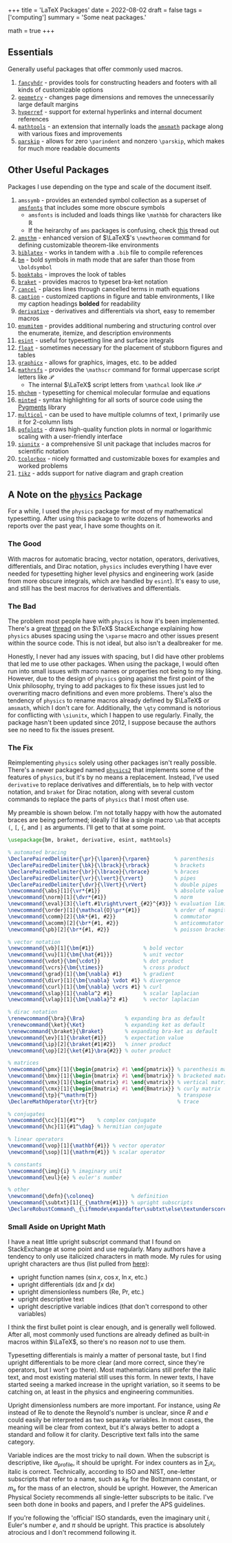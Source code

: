+++
title = 'LaTeX Packages'
date = 2022-08-02
draft = false
tags = ['computing']
summary = 'Some neat packages.'

math = true
+++

## Essentials

Generally useful packages that offer commonly used macros.

1. [`fancyhdr`](https://ctan.org/pkg/fancyhdr) - provides tools for constructing headers and footers with all kinds of customizable options
2. [`geometry`](https://ctan.org/pkg/geometry) - changes page dimensions and removes the unnecessarily large default margins
3. [`hyperref`](https://ctan.org/pkg/hyperref) - support for external hyperlinks and internal document references
4. [`mathtools`](https://ctan.org/pkg/mathtools) - an extension that internally loads the [`amsmath`](https://ctan.org/pkg/amsmath) package along with various fixes and improvements
5. [`parskip`](https://ctan.org/pkg/parskip) - allows for zero `\parindent` and nonzero `\parskip`, which makes for much more readable documents

## Other Useful Packages

Packages I use depending on the type and scale of the document itself.

1. `amssymb` - provides an extended symbol collection as a superset of [`amsfonts`](https://ctan.org/pkg/amsfonts) that includes some more obscure symbols
   - `amsfonts` is included and loads things like `\mathbb` for characters like $\mathbb{R}$
   - If the heirarchy of `ams` packages is confusing, check [this](https://tex.stackexchange.com/questions/32100/what-does-each-ams-package-do) thread out
2. [`amsthm`](https://ctan.org/pkg/amsthm) - enhanced version of $\LaTeX$'s `\newtheorem` command for defining customizable theorem-like environments
3. [`biblatex`](https://ctan.org/pkg/biblatex) - works in tandem with a `.bib` file to compile references
4. [`bm`](https://ctan.org/pkg/bm) - bold symbols in math mode that are safer than those from `\boldsymbol`
5. [`booktabs`](https://ctan.org/pkg/booktabs) - improves the look of tables
6. [`braket`](https://ctan.org/pkg/braket) - provides macros to typeset bra-ket notation
7. [`cancel`](https://ctan.org/pkg/cancel) - places lines through cancelled terms in math equations
8. [`caption`](https://ctan.org/pkg/caption) - customized captions in figure and table environments, I like my caption headings **bolded** for readability
9. [`derivative`](https://ctan.org/pkg/derivative) - derivatives and differentials via short, easy to remember macros
10. [`enumitem`](https://ctan.org/pkg/enumitem) - provides additional numbering and structuring control over the enumerate, itemize, and description environments
11. [`esint`](https://ctan.org/pkg/esint) - useful for typesetting line and surface integrals
12. [`float`](https://ctan.org/pkg/float) - sometimes necessary for the placement of stubborn figures and tables
13. [`graphicx`](https://ctan.org/pkg/graphicx) - allows for graphics, images, etc. to be added
14. [`mathrsfs`](https://ctan.org/pkg/mathrsfs) - provides the `\mathscr` command for formal uppercase script letters like $\mathscr{P}$
      - The internal $\LaTeX$ script letters from `\mathcal` look like $\mathcal{P}$
15. [`mhchem`](https://ctan.org/pkg/mhchem) - typesetting for chemical molecular formulae and equations
16. [`minted`](https://ctan.org/pkg/minted) - syntax highlighting for all sorts of source code using the [Pygments](https://pygments.org) library
17. [`multicol`](https://ctan.org/pkg/multicol) - can be used to have multiple columns of text, I primarily use it for 2-column lists
18. [`pgfplots`](https://ctan.org/pkg/pgfplots) - draws high-quality function plots in normal or logarithmic scaling with a user-friendly interface
19. [`siunitx`](https://ctan.org/pkg/siunitx) - a comprehensive SI unit package that includes macros for scientific notation
20. [`tcolorbox`](https://ctan.org/pkg/tcolorbox) - nicely formatted and customizable boxes for examples and worked problems
21. [`tikz`](https://ctan.org/pkg/tikz) - adds support for native diagram and graph creation

## A Note on the [`physics`](https://ctan.org/pkg/physics) Package

For a while, I used the `physics` package for most of my mathematical typesetting. After using this package to write dozens of homeworks and reports over the past year, I have some thoughts on it.

### The Good

With macros for automatic bracing, vector notation, operators, derivatives, differentials, and Dirac notation, `physics` includes everything I have ever needed for typesetting higher level physics and engineering work (aside from more obscure integrals, which are handled by `esint`). It's easy to use, and still has the best macros for derivatives and differentials.

### The Bad

The problem most people have with `physics` is how it's been implemented. There's a great [thread](https://tex.stackexchange.com/questions/471532/alternatives-to-the-physics-package) on the $\TeX$ StackExchange explaining how `physics` abuses spacing using the `\xparse` macro and other issues present within the source code. This is not ideal, but also isn't a dealbreaker for me.

Honestly, I never had any issues with spacing, but I did have other problems that led me to use other packages. When using the package, I would often run into small issues with macro names or properties not being to my liking. However, due to the design of `physics` going against the first point of the Unix philosophy, trying to add packages to fix these issues just led to overwriting macro definitions and even more problems. There's also the tendency of `physics` to rename macros already defined by $\LaTeX$ or `amsmath`, which I don't care for. Additionally, the `\qty` command is notorious for conflicting with `\siunitx`, which I happen to use regularly. Finally, the package hasn't been updated since 2012, I suppose because the authors see no need to fix the issues present.

### The Fix

Reimplementing `physics` solely using other packages isn't really possible. There's a newer packaged named [`physics2`](https://ctan.org/pkg/physics2) that implements some of the features of `physics`, but it's by no means a replacement. Instead, I've used `derivative` to replace derivatives and differentials, `bm` to help with vector notation, and `braket` for Dirac notation, along with several custom commands to replace the parts of `physics` that I most often use.

My preamble is shown below. I'm not totally happy with how the automated braces are being performed; ideally I'd like a single macro `\ab` that accepts `(`, `[`, `{`, and `|` as arguments. I'll get to that at some point.

```latex
\usepackage{bm, braket, derivative, esint, mathtools}

% automated bracing
\DeclarePairedDelimiter{\pr}{\lparen}{\rparen}        % parenthesis
\DeclarePairedDelimiter{\bk}{\lbrack}{\rbrack}        % brackets
\DeclarePairedDelimiter{\br}{\lbrace}{\rbrace}        % braces
\DeclarePairedDelimiter{\vr}{\lvert}{\rvert}          % pipes
\DeclarePairedDelimiter{\dvr}{\lVert}{\rVert}         % double pipes
\newcommand{\abs}[1]{\vr*{#1}}                        % absolute value
\newcommand{\norm}[1]{\dvr*{#1}}                      % norm
\newcommand{\eval}[3]{\left.#1\right\rvert_{#2}^{#3}} % evaluation limits
\newcommand{\order}[1]{\mathcal{O}\pr*{#1}}           % order of magnitude
\newcommand{\comm}[2]{\bk*{#1, #2}}                   % commutator
\newcommand{\acomm}[2]{\br*{#1, #2}}                  % anticommutator
\newcommand{\pb}[2]{\br*{#1, #2}}                     % poisson bracket

% vector notation
\newcommand{\vb}[1]{\bm{#1}}                % bold vector
\newcommand{\vu}[1]{\bm{\hat{#1}}}          % unit vector
\newcommand{\vdot}{\bm{\cdot}}              % dot product
\newcommand{\vcrs}{\bm{\times}}             % cross product
\newcommand{\grad}[1]{\bm{\nabla} #1}       % gradient
\newcommand{\divr}[1]{\bm{\nabla} \vdot #1} % divergence
\newcommand{\curl}[1]{\bm{\nabla} \vcrs #1} % curl
\newcommand{\slap}[1]{\nabla^2 #1}          % scalar laplacian
\newcommand{\vlap}[1]{\bm{\nabla}^2 #1}     % vector laplacian

% dirac notation
\renewcommand{\bra}{\Bra}             % expanding bra as default
\renewcommand{\ket}{\Ket}             % expanding ket as default
\renewcommand{\braket}{\Braket}       % expanding bra-ket as default
\newcommand{\ev}[1]{\braket{#1}}      % expectation value
\newcommand{\ip}[2]{\braket{#1|#2}}   % inner product
\newcommand{\op}[2]{\ket{#1}\bra{#2}} % outer product

% matrices
\newcommand{\pmx}[1]{\begin{pmatrix} #1 \end{pmatrix}} % parenthesis matrix
\newcommand{\bmx}[1]{\begin{bmatrix} #1 \end{bmatrix}} % bracketed matrix
\newcommand{\vmx}[1]{\begin{vmatrix} #1 \end{vmatrix}} % vertical matrix
\newcommand{\cmx}[1]{\begin{Bmatrix} #1 \end{Bmatrix}} % curly matrix
\newcommand{\tp}{^\mathrm{T}}                          % transpose
\DeclareMathOperator{\tr}{tr}                          % trace

% conjugates
\newcommand{\cc}[1]{#1^*}    % complex conjugate
\newcommand{\hc}[1]{#1^\dag} % hermitian conjugate

% linear operators
\newcommand{\vop}[1]{\mathbf{#1}} % vector operator
\newcommand{\sop}[1]{\mathrm{#1}} % scalar operator

% constants
\newcommand{\img}{i} % imaginary unit
\newcommand{\eul}{e} % euler's number

% other
\newcommand{\defn}{\coloneq}            % definition
\newcommand{\subtxt}[1]{_{\mathrm{#1}}} % upright subscripts
\DeclareRobustCommand\_{\ifmmode\expandafter\subtxt\else\textunderscore\fi}
```

### Small Aside on Upright Math

I have a neat little upright subscript command that I found on StackExchange at some point and use regularly. Many authors have a tendency to only use italicized characters in math mode. My rules for using upright characters are thus (list pulled from [here](https://tex.stackexchange.com/questions/33120/should-subscripts-in-math-mode-be-upright)):

- upright function names ($\sin{x}$, $\cos{x}$, $\ln{x}$, etc.)
- upright differentials ($\mathrm{d}x$ and $\int x \ \mathrm{d}x$)
- upright dimensionless numbers ($\mathrm{Re}$, $\mathrm{Pr}$, etc.)
- upright descriptive text
- upright descriptive variable indices (that don't correspond to other variables)

I think the first bullet point is clear enough, and is generally well followed. After all, most commonly used functions are already defined as built-in macros within $\LaTeX$, so there's no reason *not* to use them.

Typesetting differentials is mainly a matter of personal taste, but I find upright differentials to be more clear (and more correct, since they're operators, but I won't go there). Most mathematicians still prefer the italic text, and most existing material still uses this form. In newer texts, I have started seeing a marked increase in the upright variation, so it seems to be catching on, at least in the physics and engineering communities.

Upright dimensionless numbers are more important. For instance, using $Re$ instead of $\mathrm{Re}$ to denote the Reynold's number is unclear, since $R$ and $e$ could easily be interpreted as two separate variables. In most cases, the meaning will be clear from context, but it's always better to adopt a standard and follow it for clarity. Descriptive text falls into the same category.

Variable indices are the most tricky to nail down. When the subscript is descriptive, like $a_\mathrm{profile}$, it should be upright. For index counters as in $\sum_i x_i$, italic is correct. Technically, according to ISO and NIST, one-letter subscripts that refer to a name, such as $k_\mathrm{B}$ for the Boltzmann constant, or $m_\mathrm{e}$ for the mass of an electron, should be upright. However, the American Physical Society recommends all single-letter subscripts to be italic. I've seen both done in books and papers, and I prefer the APS guidelines.

If you're following the 'official' ISO standards, even the imaginary unit $i$, Euler's number $e$, and $\pi$ should be upright. This practice is absolutely atrocious and I don't recommend following it.
